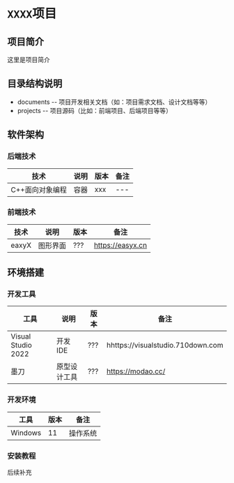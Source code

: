 # `XXXX`项目

## 项目简介
这里是项目简介

## 目录结构说明 
- documents -- 项目开发相关文档（如：项目需求文档、设计文档等等）  
- projects  -- 项目源码（比如：前端项目、后端项目等等）

## 软件架构
### 后端技术

|技术|说明|版本|备注|
|----|----|----|----|
|C++面向对象编程|容器|xxx|---|

### 前端技术

|技术|说明|版本|备注|
|----|----|----|----|
|eaxyX|图形界面|???|https://easyx.cn|

## 环境搭建
### 开发工具

|工具|说明|版本|备注|
|----|----|----|----|
|Visual Studio 2022|开发IDE|???|hhttps://visualstudio.710down.com|
|墨刀|原型设计工具|???|https://modao.cc/|

### 开发环境

|工具|版本|备注|
|----|----|----|
|Windows|11|操作系统|

### 安装教程
后续补充